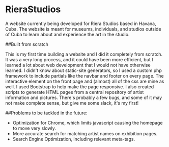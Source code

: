 # RieraStudios

A website currently being developed for Riera Studios based in Havana, Cuba.  The website is meant for museums, individuals, and studios outside of Cuba to learn about and experience the art in the studio.  


##Built from scratch

This is my first time building a website and I did it completely from scratch.  It was a very long process, and it could have been more efficient, but I learned a lot about web development that I would not have otherwise learned.  I didn't know about static-site generators, so I used a custom php framework to include partials like the navbar and footer on every page. The interactive element on the front page and (almost) all of the css are mine as well. I used Bootstrap to help make the page responsive.  I also created scripts to generate HTML pages from a central repository of artist information and pictures.  There's probably a few bugs, and some of it may not make complete sense, but give me some slack, it's my first!

##Problems to be tackled in the future:

* Optimization for Chrome, which limits javascript causing the homepage to move very slowly.
* More accurate search for matching artist names on exhibition pages.
* Search Engine Optimization, including relevant meta-tags.

